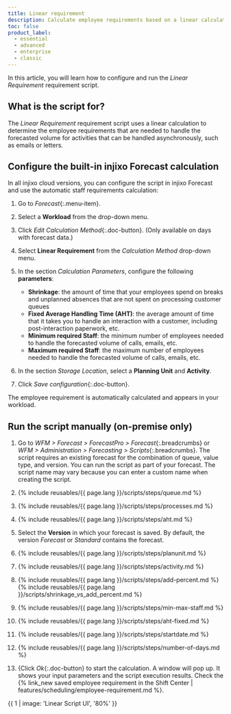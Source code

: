 ```yaml
---
title: Linear requirement
description: Calculate employee requirements based on a linear calculation.
toc: false
product_label:
  - essential
  - advanced
  - enterprise
  - classic
---
```


In this article, you will learn how to configure and run the _Linear Requirement_ requirement script.

## What is the script for?

The _Linear Requirement_ requirement script uses a linear calculation to determine the employee requirements that are needed to handle the forecasted volume for activities that can be handled asynchronously, such as emails or letters.

## Configure the built-in injixo Forecast calculation

In all injixo cloud versions, you can configure the script in injixo Forecast and use the automatic staff requirements calculation:

1. Go to _Forecast_{:.menu-item}.
2. Select a **Workload** from the drop-down menu.
3. Click _Edit Calculation Method_{:.doc-button}. (Only available on days with forecast data.)
4. Select **Linear Requirement** from the _Calculation Method_ drop-down menu.
5. In the section _Calculation Parameters_, configure the following **parameters**:

   - **Shrinkage**: the amount of time that your employees spend on breaks and unplanned absences that are not spent on processing customer queues
   - **Fixed Average Handling Time (AHT)**: the average amount of time that it takes you to handle an interaction with a customer, including post-interaction paperwork, etc.
   - **Minimum required Staff**: the minimum number of employees needed to handle the forecasted volume of calls, emails, etc.
   - **Maximum required Staff**: the maximum number of employees needed to handle the forecasted volume of calls, emails, etc.

6. In the section _Storage Location_, select a **Planning Unit** and **Activity**.
7. Click _Save configuration_{:.doc-button}.

The employee requirement is automatically calculated and appears in your workload.

## Run the script manually (on-premise only)

1. Go to _WFM > Forecast > ForecastPro > Forecast_{:.breadcrumbs} or _WFM > Administration > Forecasting > Scripts_{:.breadcrumbs}. The script requires an existing forecast for the combination of queue, value type, and version. You can run the script as part of your forecast. The script name may vary because you can enter a custom name when creating the script.
2. {% include reusables/{{ page.lang }}/scripts/steps/queue.md %}
3. {% include reusables/{{ page.lang }}/scripts/steps/processes.md %}
4. {% include reusables/{{ page.lang }}/scripts/steps/aht.md %}
5. Select the **Version** in which your forecast is saved. By default, the version _Forecast_ or _Standard_ contains the forecast.
6. {% include reusables/{{ page.lang }}/scripts/steps/planunit.md %}
7. {% include reusables/{{ page.lang }}/scripts/steps/activity.md %}
8. {% include reusables/{{ page.lang }}/scripts/steps/add-percent.md %}
   {% include reusables/{{ page.lang }}/scripts/shrinkage_vs_add_percent.md %}

9. {% include reusables/{{ page.lang }}/scripts/steps/min-max-staff.md %}
10. {% include reusables/{{ page.lang }}/scripts/steps/aht-fixed.md %}
11. {% include reusables/{{ page.lang }}/scripts/steps/startdate.md %}
12. {% include reusables/{{ page.lang }}/scripts/steps/number-of-days.md %}
13. {Click _Ok_{:.doc-button} to start the calculation. A window will pop up. It shows your input parameters and the script execution results. Check the {% link_new saved employee requirement in the Shift Center | features/scheduling/employee-requirement.md %}.

{{ 1 | image: 'Linear Script UI', '80%' }}
